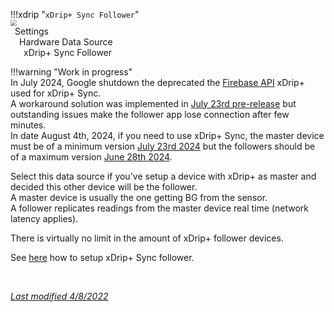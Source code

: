 !!!xdrip "`xDrip+ Sync Follower`"  
    <img src="../../images/hamburger_menu.png" style="zoom:60%;" />  
    &ensp;Settings  
    &emsp;Hardware Data Source  
    &ensp;&emsp;xDrip+ Sync Follower

!!!warning "Work in progress"  
    In July 2024, Google shutdown the deprecated the [Firebase API](https://firebase.google.com/docs/cloud-messaging/migrate-v1) xDrip+ used for xDrip+ Sync.  
    A workaround solution was implemented in [July 23rd pre-release](https://github.com/NightscoutFoundation/xDrip/releases/tag/2024.07.23) but outstanding issues make the follower app lose connection after few minutes.  
    In date August 4th, 2024, if you need to use xDrip+ Sync, the master device must be of a minimum version [July 23rd 2024](https://github.com/NightscoutFoundation/xDrip/releases/tag/2024.07.23) but the followers should be of a maximum version [June 28th 2024](https://github.com/NightscoutFoundation/xDrip/releases/tag/2024.06.28).

Select this data source if you've setup a device with xDrip+ as master and decided this other device will be the follower.  
A master device is usually the one getting BG from the sensor.  
A follower replicates readings from the master device real time (network latency applies).

There is virtually no limit in the amount of xDrip+ follower devices.

See [here](../../use/syncsetup) how to setup xDrip+ Sync follower. 

</br>

[*Last modified 4/8/2022*](https://github.com/NightscoutFoundation/xDrip/releases/tag/2022.08.03)

